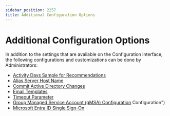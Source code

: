 ```yaml
---
sidebar_position: 2257
title: Additional Configuration Options
---
```


# Additional Configuration Options

In addition to the settings that are available on the Configuration interface, the following configurations and customizations can be done by Administrators:

* [Activity Days Sample for Recommendations](Recommendations "Activity Days Sample for Recommendations")
* [Alias Server Host Name](AliasServer "Alias Server Host Name")
* [Commit Active Directory Changes](CommitChanges "Commit Active Directory Changes")
* [Email Templates](EmailTemplates "Email Templates")
* [Timeout Parameter](TimeoutParameter "Timeout Parameter")
* [Group Managed Service Account (gMSA) Configuration](gMSA) Configuration")
* [Microsoft Entra ID Single Sign-On](EntraIDSSO "Microsoft Entra ID Single Sign-On")